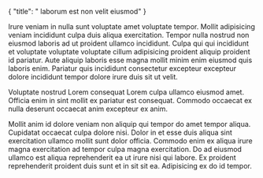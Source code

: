 {
  "title": " laborum est non velit eiusmod"
}

Irure veniam in nulla sunt voluptate amet voluptate tempor. Mollit adipisicing veniam incididunt culpa duis aliqua exercitation. Tempor nulla nostrud non eiusmod laboris ad ut proident ullamco incididunt. Culpa qui qui incididunt et voluptate voluptate voluptate cillum adipisicing proident aliquip proident id pariatur. Aute aliquip laboris esse magna mollit minim enim eiusmod quis laboris enim. Pariatur quis incididunt consectetur excepteur excepteur dolore incididunt tempor dolore irure duis sit ut velit.

Voluptate nostrud Lorem consequat Lorem culpa ullamco eiusmod amet. Officia enim in sint mollit ex pariatur est consequat. Commodo occaecat ex nulla deserunt occaecat anim excepteur ex anim.

Mollit anim id dolore veniam non aliquip qui tempor do amet tempor aliqua. Cupidatat occaecat culpa dolore nisi. Dolor in et esse duis aliqua sint exercitation ullamco mollit sunt dolor officia. Commodo enim ex aliqua irure magna exercitation ad tempor culpa magna exercitation. Do ad eiusmod ullamco est aliqua reprehenderit ea ut irure nisi qui labore. Ex proident reprehenderit proident duis sunt et in sit sit ea. Adipisicing ex do id tempor.